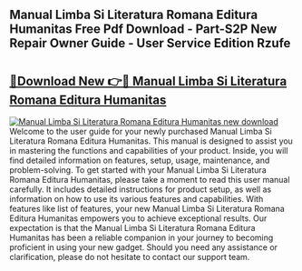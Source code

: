 ## Manual Limba Si Literatura Romana Editura Humanitas Free Pdf Download - Part-S2P New Repair Owner Guide - User Service Edition Rzufe

# <h2><a href="http://bc52627.oget.top/?id=Manual+Limba+Si+Literatura+Romana+Editura+Humanitas">🔗Download New 👉🔴 Manual Limba Si Literatura Romana Editura Humanitas</a></h2>

[![Manual Limba Si Literatura Romana Editura Humanitas new download](https://i.imgur.com/5g1atiW.png)](http://bc52627.oget.top/?id=Manual+Limba+Si+Literatura+Romana+Editura+Humanitas)
Welcome to the user guide for your newly purchased Manual Limba Si Literatura Romana Editura Humanitas. This manual is designed to assist you in mastering the functions and capabilities of your product. Inside, you will find detailed information on features, setup, usage, maintenance, and problem-solving. To get started with your Manual Limba Si Literatura Romana Editura Humanitas, please take a moment to read this user manual carefully. It includes detailed instructions for product setup, as well as information on how to use its various features and capabilities. With features like list of features, your new Manual Limba Si Literatura Romana Editura Humanitas empowers you to achieve exceptional results. Our expectation is that the Manual Limba Si Literatura Romana Editura Humanitas has been a reliable companion in your journey to becoming proficient in using your new gadget. Should you need any assistance or clarification, please do not hesitate to contact our support team.
